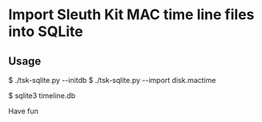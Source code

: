 # Import Sleuth Kit MAC time line files into SQLite

## Usage

$ ./tsk-sqlite.py --initdb
$ ./tsk-sqlite.py --import disk.mactime

$ sqlite3 timeline.db

Have fun


